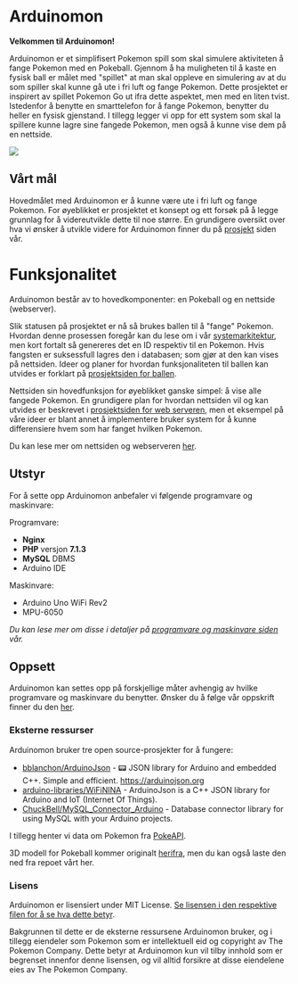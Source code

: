 # Arduinomon

**Velkommen til Arduinomon!**

Arduinomon er et simplifisert Pokemon spill som skal simulere aktiviteten å fange Pokemon med en Pokeball. Gjennom å ha muligheten til å kaste en fysisk ball er målet med "spillet" at man skal oppleve en simulering av at du som spiller skal kunne gå ute i fri luft og fange Pokemon. Dette prosjektet er inspirert av spillet Pokemon Go ut ifra dette aspektet, men med en liten tvist. Istedenfor å benytte en smarttelefon for å fange Pokemon, benytter du heller en fysisk gjenstand. I tillegg legger vi opp for ett system som skal la spillere kunne lagre sine fangede Pokemon, men også å kunne vise dem på en nettside.

![](https://i.imgur.com/Lz7yYdV.jpg)

## Vårt mål

Hovedmålet med Arduinomon er å kunne være ute i fri luft og fange Pokemon. For øyeblikket er prosjektet et konsept og ett forsøk på å legge grunnlag for å videreutvikle dette til noe større. En grundigere oversikt over hva vi ønsker å utvikle videre for Arduinomon finner du på [prosjekt](https://github.com/Zlimon/Arduinomon/projects) siden vår.

# Funksjonalitet

Arduinomon består av to hovedkomponenter: en Pokeball og en nettside (webserver).

Slik statusen på prosjektet er nå så brukes ballen til å "fange" Pokemon. Hvordan denne prosessen foregår kan du lese om i vår [systemarkitektur](https://github.com/Zlimon/Arduinomon/wiki/Systemarkitektur), men kort fortalt så genereres det en ID respektiv til en Pokemon. Hvis fangsten er suksessfull lagres den i databasen; som gjør at den kan vises på nettsiden. Ideer og planer for hvordan funksjonaliteten til ballen kan utvides er forklart på [prosjektsiden for ballen](https://github.com/Zlimon/Arduinomon/projects/1).

Nettsiden sin hovedfunksjon for øyeblikket ganske simpel: å vise alle fangede Pokemon. En grundigere plan for hvordan nettsiden vil og kan utvides er beskrevet i [prosjektsiden for web serveren](https://github.com/Zlimon/Arduinomon/projects/2), men et eksempel på våre ideer er blant annet å implementere bruker system for å kunne differensiere hvem som har fanget hvilken Pokemon.

Du kan lese mer om nettsiden og webserveren [her](https://github.com/Zlimon/Arduinomon/tree/master/webserver).

## Utstyr

For å sette opp Arduinomon anbefaler vi følgende programvare og maskinvare:

Programvare:
* **Nginx**
* **PHP** versjon **7.1.3**
* **MySQL** DBMS
* Arduino IDE

Maskinvare:
* Arduino Uno WiFi Rev2
* MPU-6050

_Du kan lese mer om disse i detaljer på [programvare og maskinvare siden](https://github.com/Zlimon/Arduinomon/wiki/Programvare-og-maskinvare) vår._

## Oppsett

Arduinomon kan settes opp på forskjellige måter avhengig av hvilke programvare og maskinvare du benytter. Ønsker du å følge vår oppskrift finner du den [her](https://github.com/Zlimon/Arduinomon/wiki/Oppsett-av-Arduinomon).

### Eksterne ressurser
Arduinomon bruker tre open source-prosjekter for å fungere:
* [bblanchon/ArduinoJson](https://github.com/bblanchon/ArduinoJson) - 📟 JSON library for Arduino and embedded C++. Simple and efficient. https://arduinojson.org
* [arduino-libraries/WiFiNINA](https://github.com/arduino-libraries/WiFiNINA) - ArduinoJson is a C++ JSON library for Arduino and IoT (Internet Of Things).
* [ChuckBell/MySQL_Connector_Arduino](https://github.com/ChuckBell/MySQL_Connector_Arduino) - Database connector library for using MySQL with your Arduino projects.

I tillegg henter vi data om Pokemon fra [PokeAPI](https://pokeapi.co/).

3D modell for Pokeball kommer originalt [herifra](https://create.arduino.cc/projecthub/MarJoh/arduino-pokeball-5555d8#cad), men du kan også laste den ned fra repoet vårt her.

### Lisens
Arduinomon er lisensiert under MIT License. [Se lisensen i den respektive filen for å se hva dette betyr](https://github.com/Zlimon/Arduinomon/blob/master/LICENSE).

Bakgrunnen til dette er de eksterne ressursene Arduinomon bruker, og i tillegg eiendeler som Pokemon som er intellektuell eid og copyright av The Pokemon Company. Dette betyr at Arduinomon kun vil tilby innhold som er begrenset innenfor denne lisensen, og vil alltid forsikre at disse eiendelene eies av The Pokemon Company.
